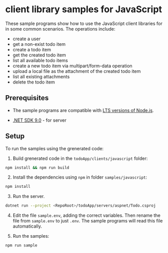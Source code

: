 # client library samples for JavaScript 

These sample programs show how to use the JavaScript client libraries for in some common scenarios.
The operations include:

- create a user
- get a non-exist todo item
- create a todo item
- get the created todo item
- list all available todo items
- create a new todo item via multipart/form-data operation
- upload a local file as the attachment of the created todo item
- list all existing attachments
- delete the todo item

## Prerequisites

- The sample programs are compatible with [LTS versions of Node.js](https://github.com/nodejs/release#release-schedule).

- [.NET SDK 9.0](https://dotnet.microsoft.com/en-us/download/dotnet/9.0) - for server

## Setup

To run the samples using the grenerated code:

1. Build grenerated code in the `todoApp/clients/javascript` folder:

```bash
npm install && npm run build
```

2. Install the dependencies using `npm` in folder `samples/javascript`:

```bash
npm install
```

3. Run the server.

```bash
dotnet run --project <RepoRoot>/todoApp/servers/aspnet/Todo.csproj
```

4. Edit the file `sample.env`, adding the correct variables. Then rename the file from `sample.env` to just `.env`. The sample programs will read this file automatically.

5. Run the samples:

```bash
npm run sample
```

